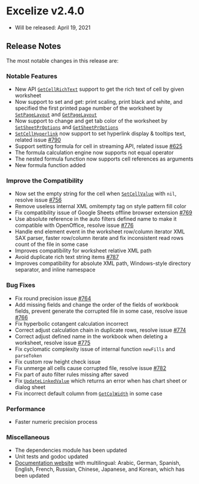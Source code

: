 # Excelize v2.4.0

* Will be released: April 19, 2021

## Release Notes

The most notable changes in this release are:

### Notable Features

* New API [`GetCellRichText`](https://pkg.go.dev/github.com/360EntSecGroup-Skylar/excelize/v2@master#File.GetCellRichText) support to get the rich text of cell by given worksheet
* Now support to set and get: print scaling, print black and white, and specified the first printed page number of the worksheet by [`SetPageLayout`](https://pkg.go.dev/github.com/360EntSecGroup-Skylar/excelize/v2@master#File.SetPageLayout) and [`GetPageLayout`](https://pkg.go.dev/github.com/360EntSecGroup-Skylar/excelize/v2@master#File.GetPageLayout)
* Now support to change and get tab color of the worksheet by [`SetSheetPrOptions`](https://pkg.go.dev/github.com/360EntSecGroup-Skylar/excelize/v2@master#File.SetSheetPrOptions) and [`GetSheetPrOptions`](https://pkg.go.dev/github.com/360EntSecGroup-Skylar/excelize/v2@master#File.GetSheetPrOptions)
* [`SetCellHyperlink`](https://pkg.go.dev/github.com/360EntSecGroup-Skylar/excelize/v2@master#File.SetCellHyperlink) now support to set hyperlink display & tooltips text, related issue [#790](https://github.com/xuri/excelize/issues/790)
* Support setting formula for cell in streaming API, related issue [#625](https://github.com/xuri/excelize/issues/625)
* The formula calculation engine now supports not equal operator
* The nested formula function now supports cell references as arguments
* New formula function added

### Improve the Compatibility

* Now set the empty string for the cell when [`SetCellValue`](https://pkg.go.dev/github.com/360EntSecGroup-Skylar/excelize/v2@master#File.SetCellValue) with `nil`, resolve issue [#756](https://github.com/xuri/excelize/issues/756)
* Remove useless internal XML omitempty tag on style pattern fill color
* Fix compatibility issue of Google Sheets offline browser extension [#769](https://github.com/xuri/excelize/issues/769)
* Use absolute reference in the auto filters defined name to make it compatible with OpenOffice, resolve issue [#776](https://github.com/xuri/excelize/issues/776)
* Handle end element event in the worksheet row/column iterator XML SAX parser, faster row/column iterate and fix inconsistent read rows count of the file in some case
* Improves compatibility for worksheet relative XML path
* Avoid duplicate rich text string items [#787](https://github.com/xuri/excelize/issues/787)
* Improves compatibility for absolute XML path, Windows-style directory separator, and inline namespace

### Bug Fixes

* Fix round precision issue [#764](https://github.com/xuri/excelize/issues/764)
* Add missing fields and change the order of the fields of workbook fields, prevent generate the corrupted file in some case, resolve issue [#766](https://github.com/xuri/excelize/issues/766)
* Fix hyperbolic cotangent calculation incorrect
* Correct adjust calculation chain in duplicate rows, resolve issue [#774](https://github.com/xuri/excelize/issues/774)
* Correct adjust defined name in the workbook when deleting a worksheet, resolve issue [#775](https://github.com/xuri/excelize/issues/775)
* Fix cyclomatic complexity issue of internal function `newFills` and `parseToken`
* Fix custom row height check issue
* Fix unmerge all cells cause corrupted file, resolve issue [#782](https://github.com/xuri/excelize/issues/782)
* Fix part of auto filter rules missing after saved
* Fix [`UpdateLinkedValue`](https://pkg.go.dev/github.com/360EntSecGroup-Skylar/excelize/v2@master#File.UpdateLinkedValue) which returns an error when has chart sheet or dialog sheet
* Fix incorrect default column from [`GetColWidth`](https://pkg.go.dev/github.com/360EntSecGroup-Skylar/excelize/v2@master#File.GetColWidth) in some case

### Performance

* Faster numeric precision process

### Miscellaneous

* The dependencies module has been updated
* Unit tests and godoc updated
* [Documentation website](https://xuri.me/excelize) with multilingual: Arabic, German, Spanish, English, French, Russian, Chinese, Japanese, and Korean, which has been updated
